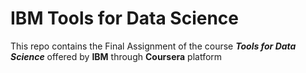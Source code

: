 # IBM Tools for Data Science
This repo contains the Final Assignment of the course _**Tools for Data Science**_ offered by **IBM** through **Coursera** platform
